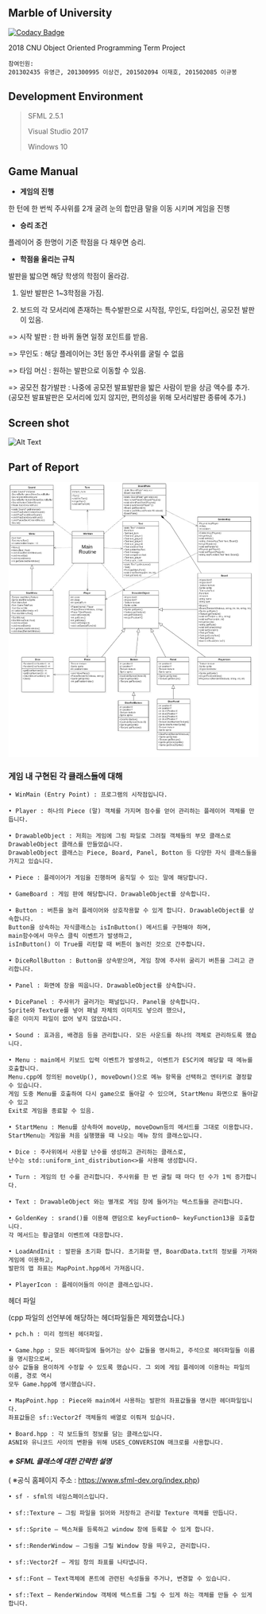 ## Marble of University

[![Codacy Badge](https://api.codacy.com/project/badge/Grade/fbce8803bd8b4a188104a11b1c8a6a4f)](https://www.codacy.com?utm_source=github.com&amp;utm_medium=referral&amp;utm_content=jopemachine/Marble-of-University&amp;utm_campaign=Badge_Grade)

2018 CNU Object Oriented Programming Term Project  

```
참여인원:
201302435 유영근, 201300995 이상건, 201502094 이재호, 201502085 이규봉
```

<h2>Development Environment</h2>

>SFML 2.5.1
>
>Visual Studio 2017 
>
>Windows 10

<h2>Game Manual</h2>

* <b>게임의 진행</b>

한 턴에 한 번씩 주사위를 2개 굴려 눈의 합만큼 말을 이동 시키며 게임을 진행

* <b>승리 조건</b>

플레이어 중 한명이 기준 학점을 다 채우면 승리.

* <b>학점을 올리는 규칙</b>

발판을 밟으면 해당 학생의 학점이 올라감.

1. 일반 발판은 1~3학점을 가짐.

2. 보드의 각 모서리에 존재하는 특수발판으로 시작점, 무인도, 타임머신, 공모전 발판이 있음. 

=> 시작 발판  : 한 바퀴 돌면 일정 포인트를 받음.  

=> 무인도 : 해당 플레이어는 3턴 동안 주사위를 굴릴 수 없음

=> 타임 머신 : 원하는 발판으로 이동할 수 있음.

=> 공모전 참가발판 : 나중에 공모전 발표발판을 밟은 사람이 받을 상금 액수를 추가.   
(공모전 발표발판은 모서리에 있지 않지만, 편의성을 위해 모서리발판 종류에 추가.)


<h2>Screen shot</h2>

![Alt Text](https://github.com/jopemachine/Marble-of-University/blob/master/Term_Project/screenshot.gif)



<h2>Part of Report</h2>

<img src="./Marble UML.png">

### **게임 내 구현된 각 클래스들에 대해**

```
• WinMain (Entry Point) : 프로그램의 시작점입니다.

• Player : 하나의 Piece (말) 객체를 가지며 점수를 얻어 관리하는 플레이어 객체를 만듭니다.

• DrawableObject : 저희는 게임에 그림 파일로 그려질 객체들의 부모 클래스로 
DrawableObject 클래스를 만들었습니다. 
DrawableObject 클래스는 Piece, Board, Panel, Botton 등 다양한 자식 클래스들을 가지고 있습니다.

• Piece : 플레이어가 게임을 진행하며 움직일 수 있는 말에 해당합니다. 

• GameBoard : 게임 판에 해당합니다. DrawableObject를 상속합니다. 

• Button : 버튼을 눌러 플레이어와 상호작용할 수 있게 합니다. DrawableObject를 상속합니다. 
Button을 상속하는 자식클래스는 isInButton() 메서드를 구현해야 하며, 
main함수에서 마우스 클릭 이벤트가 발생하고, 
isInButton() 이 True를 리턴할 때 버튼이 눌러진 것으로 간주합니다. 

• DiceRollButton : Button을 상속받으며, 게임 창에 주사위 굴리기 버튼을 그리고 관리합니다.

• Panel : 화면에 창을 띄웁니다. DrawableObject를 상속합니다. 

• DicePanel : 주사위가 굴러가는 패널입니다. Panel을 상속합니다. 
Sprite와 Texture를 넣어 패널 자체의 이미지도 넣으려 했으나,
좋은 이미지 파일이 없어 넣지 않았습니다.

• Sound : 효과음, 배경음 등을 관리합니다. 모든 사운드를 하나의 객체로 관리하도록 했습니다.

• Menu : main에서 키보드 입력 이벤트가 발생하고, 이벤트가 ESC키에 해당할 때 메뉴를 호출합니다. 
Menu.cpp에 정의된 moveUp(), moveDown()으로 메뉴 항목을 선택하고 엔터키로 결정할 수 있습니다. 
게임 도중 Menu를 호출하여 다시 game으로 돌아갈 수 있으며, StartMenu 화면으로 돌아갈 수 있고 
Exit로 게임을 종료할 수 있음.

• StartMenu : Menu를 상속하여 moveUp, moveDown등의 메서드를 그대로 이용합니다. 
StartMenu는 게임을 처음 실행했을 때 나오는 메뉴 창의 클래스입니다.

• Dice : 주사위에서 사용할 난수를 생성하고 관리하는 클래스로, 
난수는 std::uniform_int_distribution<>를 사용해 생성합니다.

• Turn : 게임의 턴 수를 관리합니다. 주사위를 한 번 굴릴 때 마다 턴 수가 1씩 증가합니다.

• Text : DrawableObject 와는 별개로 게임 창에 들어가는 텍스트들을 관리합니다.

• GoldenKey : srand()를 이용해 랜덤으로 keyFuction0~ keyFunction13을 호출합니다. 
각 메서드는 황금열쇠 이벤트에 대응합니다.

• LoadAndInit : 발판을 초기화 합니다. 초기화할 땐, BoardData.txt의 정보를 가져와 게임에 이용하고, 
발판의 맵 좌표는 MapPoint.hpp에서 가져옵니다. 

• PlayerIcon : 플레이어들의 아이콘 클래스입니다. 
``` 

헤더 파일 

(cpp 파일의 선언부에 해당하는 헤더파일들은 제외했습니다.)

```
• pch.h : 미리 정의된 헤더파일. 

• Game.hpp : 모든 헤더파일에 들어가는 상수 값들을 명시하고, 주석으로 헤더파일들 이름을 명시함으로써, 
상수 값들을 용이하게 수정할 수 있도록 했습니다. 그 외에 게임 플레이에 이용하는 파일의 이름, 경로 역시 
모두 Game.hpp에 명시했습니다. 

• MapPoint.hpp : Piece와 main에서 사용하는 발판의 좌표값들을 명시한 헤더파일입니다. 
좌표값들은 sf::Vector2f 객체들의 배열로 이뤄져 있습니다. 

• Board.hpp : 각 보드들의 정보를 담는 클래스입니다. 
ASNI와 유니코드 사이의 변환을 위해 USES_CONVERSION 매크로를 사용합니다. 
```

#### *※* *SFML* *클래스에 대한 간략한 설명*

( ※공식 홈페이지 주소 : https://www.sfml-dev.org/index.php)

```
• sf - sfml의 네임스페이스입니다. 

• sf::Texture – 그림 파일을 읽어와 저장하고 관리할 Texture 객체를 만듭니다. 

• sf::Sprite – 텍스쳐를 등록하고 window 창에 등록할 수 있게 합니다.

• sf::RenderWindow – 그림을 그릴 Window 창을 띄우고, 관리합니다.

• sf::Vector2f – 게임 창의 좌표를 나타냅니다. 

• sf::Font – Text객체에 폰트에 관련된 속성들을 주거나, 변경할 수 있습니다. 

• sf::Text – RenderWindow 객체에 텍스트를 그릴 수 있게 하는 객체를 만들 수 있게 합니다. 
```

